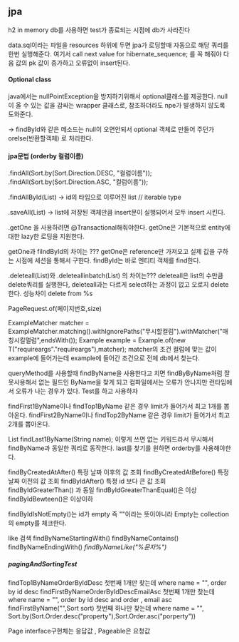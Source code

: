 ## jpa

h2 in memory db를 사용하면 test가 종료되는 시점에 db가 사라진다

data.sql이라는 파일을 resources 하위에 두면 jpa가 로딩할때 자동으로 해당 쿼리를 한번 실행해준다.
여기서 call next value for hibernate_sequence; 를 꼭 해줘야 다음 값의 pk 값이 증가하고 오류없이 insert된다.

#### Optional class

java에서는 nullPointException을 방지하기위해서 optional클래스를 제공한다.
null이 올 수 있는 값을 감싸는 wrapper 클래스로, 참조하더라도 npe가 발생하지 않도록 도와준다.

-> findById와 같은 메소드는 null이 오면안되서 optional 객체로 만들어 주던가 orelse(반환할객체) 로 처리한다.

#### jpa문법 (orderby 컬럼이름)

.findAll(Sort.by(Sort.Direction.DESC, "컬럼이름"));
.findAll(Sort.by(Sort.Direction.ASC, "컬럼이름"));

.findAllById(List) -> id의 타입으로 이루어진 list // iterable type

.saveAll(List) -> list에 저장된 객체만큼 insert문이 실행되어서 모두 insert 시킨다.

.getOne 을 사용하려면 @Transactional해줘야한다. getOne은 기본적으로 entity에 대한 lazy한 로딩을 지원한다.

getOne과 filndById의 차이는 ???
getOne은 reference만 가져오고 실제 값을 구하는 시점에 세션을 통해서 구한다.
findById는 바로 엔티티 객체를 find한다.

.deleteall(List)와 .deleteallinbatch(List) 의 차이는???
deleteall은 list의 수만큼 delete쿼리를 실행한다, deleteall과는 다르게 select하는 과정이 없고 오로지 delete한다. 성능차이
delete from %s

PageRequest.of(페이지번호,size)

ExampleMatcher matcher = ExampleMatcher.matching().withIgnorePaths("무시할컬럼").withMatcher("매칭시킬멀럼",endsWith());
Example<T> example = Example.of(new T("requireargs"."requireargs"),matcher);
matcher의 조건 컬럼에 맞는 값이 example에 들어가는데 example에 들어간 조건으로 전체 db에서 찾는다.

queryMethod를 사용할때 findByName을 사용한다고 치면 findByByName처럼 잘못사용해서 없는 필드인 ByName을 찾게 되고 컴파일에서는 오류가 안나지만 런타임에서 오류가 나는 경우가 있다. Test를 하고 사용하자

findFirst1ByName이나 findTop1ByName 같은 경우 limit가 들어가서 최고 1개를 뽑아온다.
findFirst2ByName이나 findTop2ByName 같은 경우 limit가 들어가서 최고 2개를 뽑아온다.

List<Users> findLast1ByName(String name); 이렇게 쓰면 없는 키워드라서 무시해서 findByName과 동일한 쿼리로 동작한다.
last를 찾기를 원하면 orderby를 사용해야한다.

findByCreatedAtAfter() 특정 날짜 이후의 값 조회
findByCreatedAtBefore() 특정 날짜 이전의 값 조회
findByIdAfter() 특정 id 보다 큰 값 조회
findByIdGreaterThan() 과 동일
findByIdGreaterThanEqual()은 이상
findByIdBewteen()은 이상이하

findByIdIsNotEmpty()는 id가 empty 즉 ""이라는 뜻이아니라 Empty는 collection의 empty를 체크한다.

like 검색
findByNameStartingWith()
findByNameContains()
findByNameEndingWith()
_findByNameLike("%문자%")_

##### pagingAndSortingTest

findTop1ByNameOrderByIdDesc 첫번째 1개만 찾는데 where name = "", order by id desc
findFirstByNameOrderByIdDescEmailAsc 첫번째 1개만 찾는데 where name = "", order by id desc and order , email asc
findFirstByName("",Sort sort) 첫번째 하나만 찾는데 where name = "", Sort.by(Sort.Order.desc("property"),Sort.Order.asc("porperty"))

Page interface구현체는 응답값 , Pageable은 요청값
